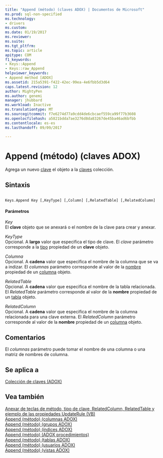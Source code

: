 ```yaml
---
title: "Append (método) (claves ADOX) | Documentos de Microsoft"
ms.prod: sql-non-specified
ms.technology:
- drivers
ms.custom: 
ms.date: 01/19/2017
ms.reviewer: 
ms.suite: 
ms.tgt_pltfrm: 
ms.topic: article
apitype: COM
f1_keywords:
- Keys::Append
- Keys::raw_Append
helpviewer_keywords:
- Append method [ADOX]
ms.assetid: 215a5391-f422-42ec-99ea-4e6fbb5d3d64
caps.latest.revision: 12
author: MightyPen
ms.author: genemi
manager: jhubbard
ms.workload: Inactive
ms.translationtype: MT
ms.sourcegitcommit: f7e6274d77a9cdd4de6cbcaef559ca99f77b3608
ms.openlocfilehash: a5821bdda7ae3276d8da83267de45ba46ad6bfbb
ms.contentlocale: es-es
ms.lasthandoff: 09/09/2017

---
```

# <a name="append-method-adox-keys"></a>Append (método) (claves ADOX)
Agrega un nuevo [clave](../../../ado/reference/adox-api/key-object-adox.md) el objeto a la [claves](../../../ado/reference/adox-api/keys-collection-adox.md) colección.  
  
## <a name="syntax"></a>Sintaxis  
  
```  
  
Keys.Append Key [,KeyType] [,Column] [,RelatedTable] [,RelatedColumn]  
```  
  
#### <a name="parameters"></a>Parámetros  
 *Key*  
 El **clave** objeto que se anexará o el nombre de la clave para crear y anexar.  
  
 *KeyType*  
 Opcional. A **largo** valor que especifica el tipo de clave. El *clave* parámetro corresponde a la [tipo](../../../ado/reference/adox-api/type-property-key-adox.md) propiedad de un **clave** objeto.  
  
 *Columna*  
 Opcional. A **cadena** valor que especifica el nombre de la columna que se va a indizar. El *columnas* parámetro corresponde al valor de la [nombre](../../../ado/reference/adox-api/name-property-adox.md) propiedad de un [columna](../../../ado/reference/adox-api/column-object-adox.md) objeto.  
  
 *RelatedTable*  
 Opcional. A **cadena** valor que especifica el nombre de la tabla relacionada. El *RelatedTable* parámetro corresponde al valor de la **nombre** propiedad de un [tabla](../../../ado/reference/adox-api/table-object-adox.md) objeto.  
  
 *RelatedColumn*  
 Opcional. A **cadena** valor que especifica el nombre de la columna relacionada para una clave externa. El *RelatedColumn* parámetro corresponde al valor de la **nombre** propiedad de un [columna](../../../ado/reference/adox-api/column-object-adox.md) objeto.  
  
## <a name="remarks"></a>Comentarios  
 El *columnas* parámetro puede tomar el nombre de una columna o una matriz de nombres de columna.  
  
## <a name="applies-to"></a>Se aplica a  
 [Colección de claves (ADOX)](../../../ado/reference/adox-api/keys-collection-adox.md)  
  
## <a name="see-also"></a>Vea también  
 [Anexar de teclas de método, tipo de clave, RelatedColumn, RelatedTable y ejemplo de las propiedades UpdateRule (VB)](../../../ado/reference/adox-api/keys-append-method-key-type-relatedcolumn-relatedtable-example-vb.md)   
 [Append (método) (columnas ADOX)](../../../ado/reference/adox-api/append-method-adox-columns.md)   
 [Append (método) (grupos ADOX)](../../../ado/reference/adox-api/append-method-adox-groups.md)   
 [Append (método) (índices ADOX)](../../../ado/reference/adox-api/append-method-adox-indexes.md)   
 [Append (método) (ADOX procedimientos)](../../../ado/reference/adox-api/append-method-adox-procedures.md)   
 [Append (método) (tablas ADOX)](../../../ado/reference/adox-api/append-method-adox-tables.md)   
 [Append (método) (usuarios ADOX)](../../../ado/reference/adox-api/append-method-adox-users.md)   
 [Append (método) (vistas ADOX)](../../../ado/reference/adox-api/append-method-adox-views.md)


